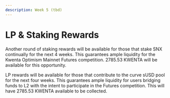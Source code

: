 ```yaml
---
description: Week 5 (tbd)
---
```


# LP & Staking Rewards

Another round of staking rewards will be available for those that stake SNX continually for the next 4 weeks. This guarantees ample liquidity for the Kwenta Optimism Mainnet Futures competition. 2785.53 KWENTA will be available for this opportunity.

LP rewards will be available for those that contribute to the curve sUSD pool for the next four weeks. This guarantees ample liquidity for users bridging funds to L2 with the intent to participate in the Futures competition. This will have 2785.53 KWENTA available to be collected.

